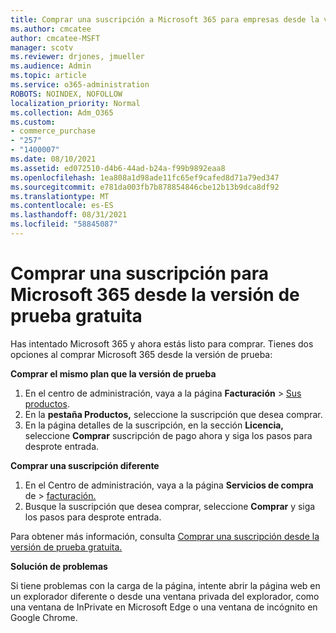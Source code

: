 ```yaml
---
title: Comprar una suscripción a Microsoft 365 para empresas desde la versión de prueba gratuita
ms.author: cmcatee
author: cmcatee-MSFT
manager: scotv
ms.reviewer: drjones, jmueller
ms.audience: Admin
ms.topic: article
ms.service: o365-administration
ROBOTS: NOINDEX, NOFOLLOW
localization_priority: Normal
ms.collection: Adm_O365
ms.custom:
- commerce_purchase
- "257"
- "1400007"
ms.date: 08/10/2021
ms.assetid: ed072510-d4b6-44ad-b24a-f99b9892eaa8
ms.openlocfilehash: 1ea808a1d98ade11fc65ef9cafed8d71a79ed347
ms.sourcegitcommit: e781da003fb7b878854846cbe12b13b9dca8df92
ms.translationtype: MT
ms.contentlocale: es-ES
ms.lasthandoff: 08/31/2021
ms.locfileid: "58845087"
---
```

# <a name="buy-a-subscription-to-microsoft-365-from-your-free-trial"></a>Comprar una suscripción para Microsoft 365 desde la versión de prueba gratuita

Has intentado Microsoft 365 y ahora estás listo para comprar. Tienes dos opciones al comprar Microsoft 365 desde la versión de prueba:
  
 **Comprar el mismo plan que la versión de prueba**
  
1. En el centro de administración, vaya a la página **Facturación** \> [Sus productos](https://go.microsoft.com/fwlink/p/?linkid=842054).
2. En la **pestaña Productos,** seleccione la suscripción que desea comprar.
3. En la página detalles de la suscripción, en la sección **Licencia,** seleccione **Comprar** suscripción de pago ahora y siga los pasos para desprote entrada.
 
**Comprar una suscripción diferente**
  
1. En el Centro de administración, vaya a la página **Servicios de compra** de \> [facturación.](https://go.microsoft.com/fwlink/p/?linkid=868433)
2. Busque la suscripción que desea comprar, seleccione **Comprar** y siga los pasos para desprote entrada.

Para obtener más información, consulta [Comprar una suscripción desde la versión de prueba gratuita.](https://docs.microsoft.com/microsoft-365/commerce/try-or-buy-microsoft-365#buy-a-subscription-from-your-free-trial)

**Solución de problemas**

Si tiene problemas con la carga de la página, intente abrir la página web en un explorador diferente o desde una ventana privada del explorador, como una ventana de InPrivate en Microsoft Edge o una ventana de incógnito en Google Chrome.